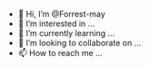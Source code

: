 - 👋 Hi, I’m @Forrest-may
- 👀 I’m interested in ...
- 🌱 I’m currently learning ...
- 💞️ I’m looking to collaborate on ...
- 📫 How to reach me ...

<!---
Forrest-may/Forrest-may is a ✨ special ✨ repository because its `README.md` (this file) appears on your GitHub profile.
You can click the Preview link to take a look at your changes.
--->
